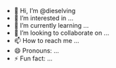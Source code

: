 - 👋 Hi, I’m @dieselving
- 👀 I’m interested in ...
- 🌱 I’m currently learning ...
- 💞️ I’m looking to collaborate on ...
- 📫 How to reach me ...
- 😄 Pronouns: ...
- ⚡ Fun fact: ...

<!---
dieselving/dieselving is a ✨ special ✨ repository because its `README.md` (this file) appears on your GitHub profile.
You can click the Preview link to take a look at your changes.
--->
